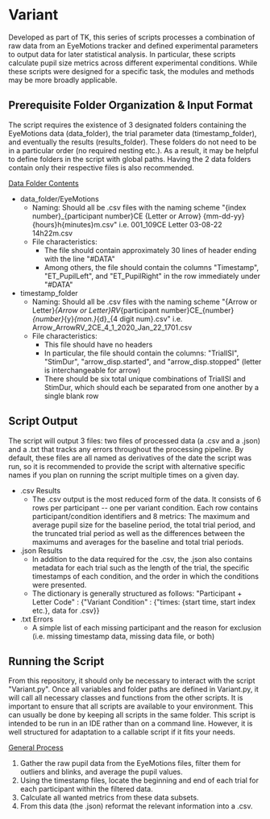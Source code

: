 # Variant

Developed as part of TK, this series of scripts processes a combination of raw data from an EyeMotions tracker and defined experimental parameters to output data for later statistical analysis.  In particular, these scripts calculate pupil size metrics across different experimental conditions.  While these scripts were designed for a specific task, the modules and methods may be more broadly applicable.

## Prerequisite Folder Organization & Input Format

The script requires the existence of 3 designated folders containing the EyeMotions data (data_folder), the trial parameter data (timestamp_folder), and eventually the results (results_folder).  These folders do not need to be in a particular order (no required nesting etc.).  As a result, it may be helpful to define folders in the script with global paths.  Having the 2 data folders contain only their respective files is also recommended. 

<ins>Data Folder Contents</ins>
- data_folder/EyeMotions
  - Naming: Should all be .csv files with the naming scheme "{index number}_{participant number}CE {Letter or Arrow} {mm-dd-yy} {hours}h{minutes}m.csv" i.e. 001_109CE Letter 03-08-22 14h22m.csv
  - File characteristics:
    - The file should contain approximately 30 lines of header ending with the line "#DATA"
    - Among others, the file should contain the columns "Timestamp", "ET_PupilLeft", and "ET_PupilRight" in the row immediately under "#DATA"
- timestamp_folder
  - Naming: Should all be .csv files with the naming scheme "{Arrow or Letter}_{Arrow or Letter}RV_{participant number}CE_{number}_{number}_{y}_{mon.}_{d}_{4 digit num}.csv" i.e. Arrow_ArrowRV_2CE_4_1_2020_Jan_22_1701.csv
  - File characteristics:
    - This file should have no headers
    - In particular, the file should contain the columns: "TrialISI", "StimDur", "arrow_disp.started", and "arrow_disp.stopped" (letter is interchangeable for arrow)
    - There should be six total unique combinations of TrialISI and StimDur, which should each be separated from one another by a single blank row

## Script Output
The script will output 3 files: two files of processed data (a .csv and a .json) and a .txt that tracks any errors throughout the processing pipeline.  By default, these files are all named as derivatives of the date the script was run, so it is recommended to provide the script with alternative specific names if you plan on running the script multiple times on a given day.

- .csv Results
  - The .csv output is the most reduced form of the data.  It consists of 6 rows per participant -- one per variant condition.  Each row contains participant/condition identifiers and 8 metrics: The maximum and average pupil size for the baseline period, the total trial period, and the truncated trial period as well as the differences between the maximums and averages for the baseline and total trial periods.
- .json Results
  - In addition to the data required for the .csv, the .json also contains metadata for each trial such as the length of the trial, the specific timestamps of each condition, and the order in which the conditions were presented.
  - The dictionary is generally structured as follows: "Participant + Letter Code" : {"Variant Condition" : {"times: {start time, start index etc.}, data for .csv}}
- .txt Errors
  - A simple list of each missing participant and the reason for exclusion (i.e. missing timestamp data, missing data file, or both)


## Running the Script
From this repository, it should only be necessary to interact with the script "Variant.py".  Once all variables and folder paths are defined in Variant.py, it will call all necessary classes and functions from the other scripts.  It is important to ensure that all scripts are available to your environment.  This can usually be done by keeping all scripts in the same folder.  This script is intended to be run in an IDE rather than on a command line. However, it is well structured for adaptation to a callable script if it fits your needs.

<ins>General Process</ins>

1. Gather the raw pupil data from the EyeMotions files, filter them for outliers and blinks, and average the pupil values.
2. Using the timestamp files, locate the beginning and end of each trial for each participant within the filtered data.
3. Calculate all wanted metrics from these data subsets.
4. From this data (the .json) reformat the relevant information into a .csv.
